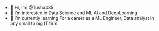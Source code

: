 - 👋 Hi, I’m @Tusha435
- 👀 I’m interested in Data Science and ML AI and DeepLearning
- 🌱 I’m currently learning For a career as a ML Engineer, Data analyst in any small to big IT firm

<!---
Tusha435/Tusha435 is a ✨ special ✨ repository because its `README.md` (this file) appears on your GitHub profile.
You can click the Preview link to take a look at your changes.
--->
